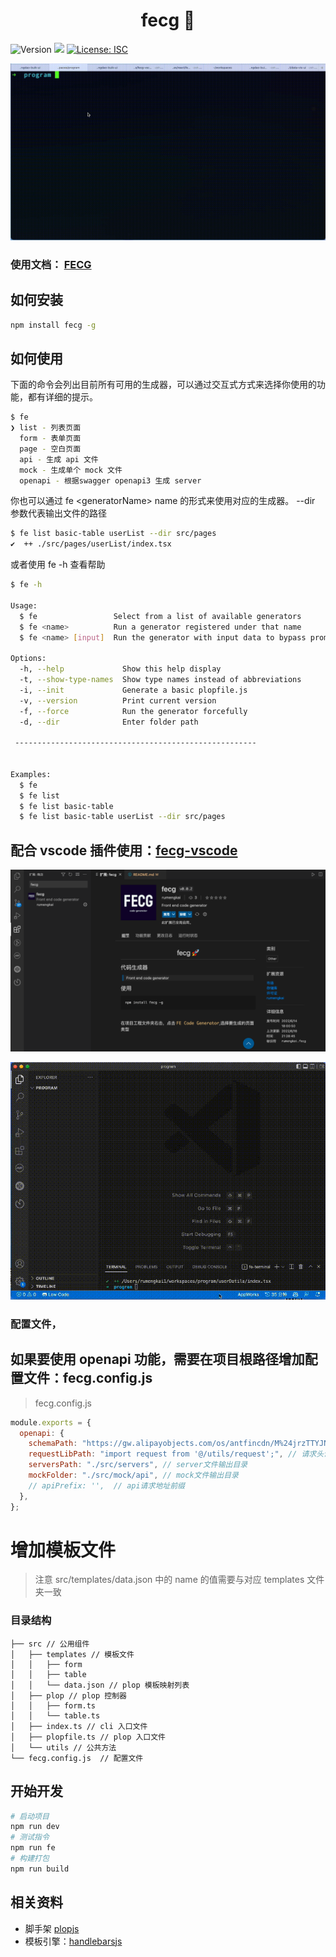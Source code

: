 <h1 align="center">fecg 🚀</h1>
<p>
  <img alt="Version" src="https://img.shields.io/badge/version-0.0.10-blue.svg"/>
  <img src="https://img.shields.io/badge/node-%3E%3D12.20-blue.svg" />
  <a href="#" target="_blank">
    <img alt="License: ISC" src="https://img.shields.io/badge/License-ISC-yellow.svg" />
  </a>
</p>

![](public/use_demo.gif)

### 使用文档： [FECG](https://temp-static-domain.jd.com/fecg-docs)

## 如何安装

```bash
npm install fecg -g
```

## 如何使用
下面的命令会列出目前所有可用的生成器，可以通过交互式方式来选择你使用的功能，都有详细的提示。

```bash
$ fe
❯ list - 列表页面 
  form - 表单页面 
  page - 空白页面 
  api - 生成 api 文件 
  mock - 生成单个 mock 文件 
  openapi - 根据swagger openapi3 生成 server 
```

你也可以通过 fe \<generatorName\> name 的形式来使用对应的生成器。 --dir 参数代表输出文件的路径

```bash
$ fe list basic-table userList --dir src/pages
✔  ++ ./src/pages/userList/index.tsx
```

或者使用 fe -h 查看帮助

```bash
$ fe -h

Usage:
  $ fe                 Select from a list of available generators
  $ fe <name>          Run a generator registered under that name
  $ fe <name> [input]  Run the generator with input data to bypass prompts

Options:
  -h, --help             Show this help display
  -t, --show-type-names  Show type names instead of abbreviations
  -i, --init             Generate a basic plopfile.js
  -v, --version          Print current version
  -f, --force            Run the generator forcefully
  -d, --dir              Enter folder path

 ------------------------------------------------------


Examples:
  $ fe
  $ fe list
  $ fe list basic-table
  $ fe list basic-table userList --dir src/pages
```

## 配合 vscode 插件使用：[fecg-vscode](https://marketplace.visualstudio.com/items?itemName=rumengkai.fecg)

![](public/fecg-vscode.png)

![](public/use_demo_vscode.gif)

### 配置文件，
## 如果要使用 openapi 功能，需要在项目根路径增加配置文件：fecg.config.js
> fecg.config.js

```js
module.exports = {
  openapi: {
    schemaPath: "https://gw.alipayobjects.com/os/antfincdn/M%24jrzTTYJN/oneapi.json", // schema 地址
    requestLibPath: "import request from '@/utils/request';", // 请求头设置
    serversPath: "./src/servers", // server文件输出目录
    mockFolder: "./src/mock/api", // mock文件输出目录
    // apiPrefix: '',  // api请求地址前缀
  },
};
```

# 增加模板文件
> 注意 src/templates/data.json 中的 name 的值需要与对应 templates 文件夹一致

### 目录结构

```
├── src // 公用组件
│   ├── templates // 模板文件
│   │   ├── form
│   │   ├── table
│   │   └── data.json // plop 模板映射列表
│   ├── plop // plop 控制器
│   │   ├── form.ts
│   │   └── table.ts
│   ├── index.ts // cli 入口文件
│   ├── plopfile.ts // plop 入口文件
│   └── utils // 公共方法
└── fecg.config.js  // 配置文件
```

## 开始开发

```sh
# 启动项目
npm run dev
# 测试指令
npm run fe
# 构建打包
npm run build
```

## 相关资料

- 脚手架 [plopjs](https://plopjs.com/)
- 模板引擎：[handlebarsjs](https://handlebarsjs.com/zh/)
